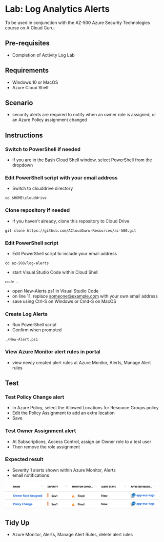 # Lab: Log Analytics Alerts

To be used in conjunction with the AZ-500 Azure Security Technologies course on A Cloud Guru.

## Pre-requisites
* Completion of Activity Log Lab

## Requirements
* Windows 10 or MacOS
* Azure Cloud Shell

## Scenario
* security alerts are required to notify when an owner role is assigned, or an Azure Policy assignment changed

## Instructions

### Switch to PowerShell if needed
* If you are in the Bash Cloud Shell window, select PowerShell from the dropdown

### Edit PowerShell script with your email address
* Switch to clouddrive directory
```
cd $HOME\clouddrive
```

### Clone repository if needed
* If you haven't already, clone this repository to Cloud Drive
```
git clone https://github.com/ACloudGuru-Resources/az-500.git
```

### Edit PowerShell script
* Edit PowerShell script to include your email address
```
cd az-500/log-alerts
```
* start Visual Studio Code within Cloud Shell
```
code .
```
* open New-Alerts.ps1 in Visual Studio Code
* on line 11, replace someone@example.com with your own email address
* save using Ctrl-S on Windows or Cmd-S on MacOS

### Create Log Alerts
* Run PowerShell script
* Confirm when prompted
```
./New-Alert.ps1
```

### View Azure Monitor alert rules in portal
* view newly created alert rules at Azure Monitor, Alerts, Manage Alert rules

## Test

### Test Policy Change alert
* In Azure Policy, select the Allowed Locations for Resource Groups policy
* Edit the Policy Assignment to add an extra location
* Save

### Test Owner Assignment alert
* At Subscriptions, Access Control, assign an Owner role to a test user
* Then remove the role assignment

### Expected result
* Severity 1 alerts shown within Azure Monitor, Alerts
* email notifications

![Alt text](log-alerts.png?raw=true "Azure Monitor security alerts")

## Tidy Up
* Azure Monitor, Alerts, Manage Alert Rules, delete alert rules